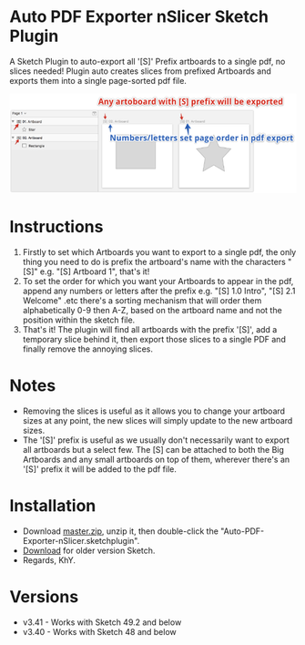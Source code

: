 # Auto PDF Exporter nSlicer Sketch Plugin

A Sketch Plugin to auto-export all '[S]' Prefix artboards to a single pdf, no slices needed! Plugin auto creates slices from prefixed Artboards and exports them into a single page-sorted pdf file.

<img src="https://github.com/Atim33/autopdfexporter-sketch-plugin/blob/master/overview.png"></img>


# Instructions

<ol type="1">
  <li>Firstly to set which Artboards you want to export to a single pdf, the only thing you need to do is prefix the artboard's name with the characters "[S]" e.g. "[S] Artboard 1", that's it!</li>

  <li>To set the order for which you want your Artboards to appear in the pdf, append any numbers or letters after the prefix e.g. "[S] 1.0 Intro", "[S] 2.1 Welcome" .etc there's a sorting mechanism that will order them alphabetically 0-9 then A-Z, based on the artboard name and not the position within the sketch file.</li>

  <li>That's it! The plugin will find all artboards with the prefix '[S]', add a temporary slice behind it, then export those slices to a single PDF and finally remove the annoying slices.</li>
</ol>

# Notes
<ul>
  <li>Removing the slices is useful as it allows you to change your artboard sizes at any point, the new slices will simply update to the new artboard sizes.</li>
  <li>The '[S]' prefix is useful as we usually don't necessarily want to export all artboards but a select few. The [S] can be attached to both the Big Artboards and any small artboards on top of them, wherever there's an '[S]' prefix it will be added to the pdf file.</li>
</ul>

# Installation
<ul>
  <li>Download <a href="https://github.com/Atim33/autopdfexporter-sketch-plugin/archive/master.zip">master.zip</a>, unzip it, then double-click the "Auto-PDF-Exporter-nSlicer.sketchplugin".</li>
  <li><a href="https://github.com/Atim33/autopdfexporter-sketch-plugin/releases">Download</a> for older version Sketch.</li>
  <li>Regards, KhY.</li>
</ul>

# Versions
<ul>
  <li>v3.41 - Works with Sketch 49.2 and below</li>
  <li>v3.40 - Works with Sketch 48 and below</li>
</ul>
